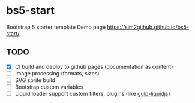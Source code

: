 # bs5-start

Bootstrap 5 starter template
Demo page https://sim2github.github.io/bs5-start/

## TODO

- [x] CI build and deploy to github pages (documentation as content)
- [ ] Image processing (formats, sizes)
- [ ] SVG sprite build
- [ ] Bootstrap custom variables
- [ ] Liquid loader support custom filters, plugins (like [gulp-liquidjs](https://github.com/tuanpham-dev/gulp-liquidjs/blob/master/index.js))
